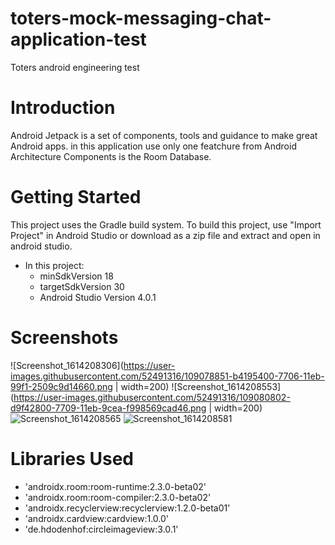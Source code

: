 # toters-mock-messaging-chat-application-test
Toters android engineering test
# Introduction
Android Jetpack is a set of components, tools and guidance to make great Android apps. in this application use only one featchure from Android Architecture Components is the Room Database.
# Getting Started
This project uses the Gradle build system. To build this project, use "Import Project" in Android Studio or download as a zip file and extract and open in android studio.
* In this project:
    * minSdkVersion 18
    * targetSdkVersion 30
    * Android Studio Version 4.0.1
# Screenshots
![Screenshot_1614208306](https://user-images.githubusercontent.com/52491316/109078851-b4195400-7706-11eb-99f1-2509c9d14660.png | width=200) 
![Screenshot_1614208553](https://user-images.githubusercontent.com/52491316/109080802-d9f42800-7709-11eb-9cea-f998569cad46.png | width=200)
![Screenshot_1614208565](https://user-images.githubusercontent.com/52491316/109080860-f3956f80-7709-11eb-8c7a-dd0116705c1b.png)
![Screenshot_1614208581](https://user-images.githubusercontent.com/52491316/109080889-00b25e80-770a-11eb-9886-f68984c1a904.png)
# Libraries Used
   * 'androidx.room:room-runtime:2.3.0-beta02'
   * 'androidx.room:room-compiler:2.3.0-beta02'
   * 'androidx.recyclerview:recyclerview:1.2.0-beta01'
   * 'androidx.cardview:cardview:1.0.0'
   * 'de.hdodenhof:circleimageview:3.0.1'
